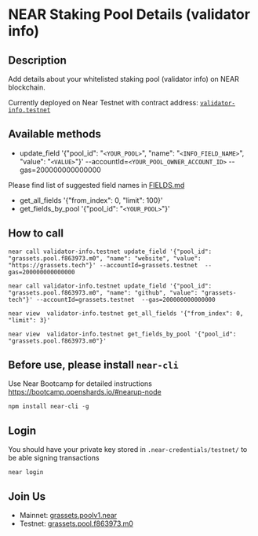 NEAR Staking Pool Details (validator info)
=================================

## Description

Add details about your whitelisted staking pool (validator info) on NEAR blockchain.

Currently deployed on Near Testnet with contract address: [`validator-info.testnet`](https://explorer.testnet.near.org/accounts/validator-info.testnet) 

## Available methods

- update_field '{"pool_id": "`<YOUR_POOL>`", "name": "`<INFO_FIELD_NAME>`", "value": "`<VALUE>`"}' --accountId=`<YOUR_POOL_OWNER_ACCOUNT_ID>` --gas=200000000000000

Please find list of suggested field names in [FIELDS.md](https://github.com/zavodil/near-pool-details/blob/master/FIELDS.md) 

- get_all_fields '{"from_index": 0, "limit": 100}'
- get_fields_by_pool '{"pool_id": "`<YOUR_POOL>`"}' 


## How to call

```
near call validator-info.testnet update_field '{"pool_id": "grassets.pool.f863973.m0", "name": "website", "value": "https://grassets.tech"}' --accountId=grassets.testnet  --gas=200000000000000

near call validator-info.testnet update_field '{"pool_id": "grassets.pool.f863973.m0", "name": "github", "value": "grassets-tech"}' --accountId=grassets.testnet  --gas=200000000000000

near view  validator-info.testnet get_all_fields '{"from_index": 0, "limit": 3}'

near view  validator-info.testnet get_fields_by_pool '{"pool_id": "grassets.pool.f863973.m0"}' 

```

## Before use, please install `near-cli`

Use Near Bootcamp for detailed instructions https://bootcamp.openshards.io/#nearup-node

```
npm install near-cli -g
```

## Login
You should have your private key stored in `.near-credentials/testnet/` to be able signing transactions

```
near login
```

## Join Us
 - Mainnet: [grassets.poolv1.near](https://explorer.near.org/accounts/grassets.poolv1.near)
 - Testnet: [grassets.pool.f863973.m0](https://explorer.testnet.near.org/accounts/grassets.pool.f863973.m0)
